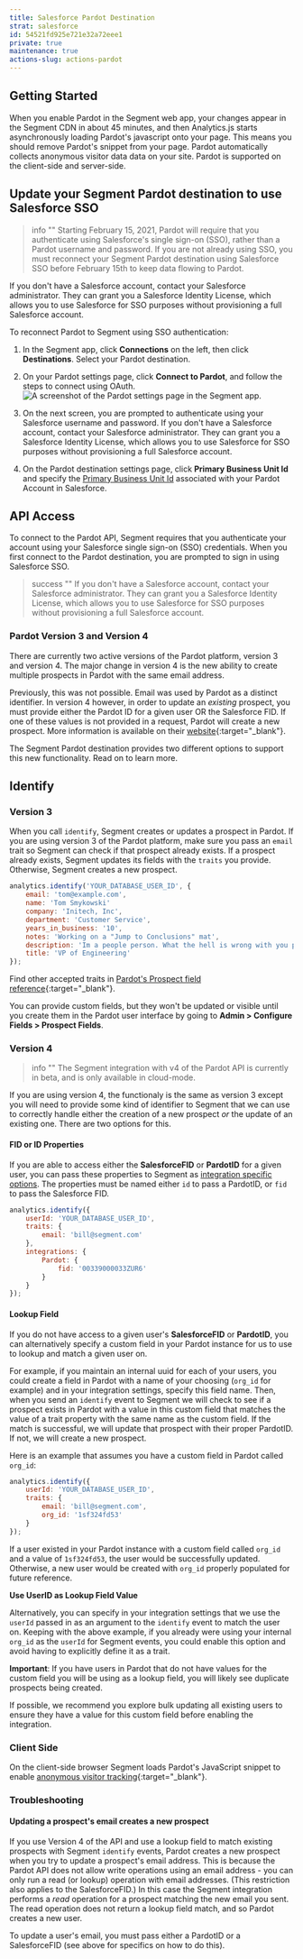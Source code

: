 ```yaml
---
title: Salesforce Pardot Destination
strat: salesforce
id: 54521fd925e721e32a72eee1
private: true
maintenance: true
actions-slug: actions-pardot
---
```


## Getting Started

When you enable Pardot in the Segment web app, your changes appear in the Segment CDN in about 45 minutes, and then Analytics.js starts asynchronously loading Pardot's javascript onto your page. This means you should remove Pardot's snippet from your page. Pardot automatically collects anonymous visitor data data on your site. Pardot is supported on the client-side and server-side.


## Update your Segment Pardot destination to use Salesforce SSO

> info ""
> Starting February 15, 2021, Pardot will require that you authenticate using Salesforce's single sign-on (SSO), rather than a Pardot username and password. If you are not already using SSO, you must reconnect your Segment Pardot destination using Salesforce SSO before February 15th to keep data flowing to Pardot.

If you don't have a Salesforce account, contact your Salesforce administrator. They can grant you a Salesforce Identity License, which allows you to use Salesforce for SSO purposes without provisioning a full Salesforce account.

To reconnect Pardot to Segment using SSO authentication:
1. In the Segment app, click **Connections** on the left, then click **Destinations**. Select your Pardot destination.
2. On your Pardot settings page, click **Connect to Pardot**, and follow the steps to connect using OAuth.
   ![A screenshot of the Pardot settings page in the Segment app.](images/connect-sso.png)

3. On the next screen, you are prompted to authenticate using your Salesforce username and password.
   If you don't have a Salesforce account, contact your Salesforce administrator. They can grant you a Salesforce Identity License, which allows you to use Salesforce for SSO purposes without provisioning a full Salesforce account.
4. On the Pardot destination settings page, click **Primary Business Unit Id** and specify the [Primary Business Unit Id](/docs/connections/destinations/catalog/pardot/#primary-business-unit-id) associated with your Pardot Account in Salesforce.

## API Access
To connect to the Pardot API, Segment requires that you authenticate your account using your Salesforce single sign-on (SSO) credentials. When you first connect to the Pardot destination, you are prompted to sign in using Salesforce SSO.

> success ""
> If you don't have a Salesforce account, contact your Salesforce administrator. They can grant you a Salesforce Identity License, which allows you to use Salesforce for SSO purposes without provisioning a full Salesforce account.

### Pardot Version 3 and Version 4

There are currently two active versions of the Pardot platform, version 3 and version 4. The major change in version 4 is the new ability to create multiple prospects in Pardot with the same email address.

Previously, this was not possible. Email was used by Pardot as a distinct identifier. In version 4 however, in order to update an *existing* prospect, you must provide either the Pardot ID for a given user OR the Salesforce FID. If one of these values is not provided in a request, Pardot will create a new prospect. More information is available on their [website](http://developer.pardot.com/kb/api-version-4/){:target="_blank"}.

The Segment Pardot destination provides two different options to support this new functionality. Read on to learn more.

## Identify

### Version 3

When you call `identify`, Segment creates or updates a prospect in Pardot. If you are using version 3 of the Pardot platform, make sure you pass an `email` trait so Segment can check if that prospect already exists. If a prospect already exists, Segment updates its fields with the `traits` you provide. Otherwise, Segment creates a new prospect.

```js
analytics.identify('YOUR_DATABASE_USER_ID', {
    email: 'tom@example.com',
    name: 'Tom Smykowski'
    company: 'Initech, Inc',
    department: 'Customer Service',
    years_in_business: '10',
    notes: 'Working on a "Jump to Conclusions" mat',
    description: 'Im a people person. What the hell is wrong with you people?',
    title: 'VP of Engineering'
});
```

Find other accepted traits in [Pardot's Prospect field reference](https://developer.pardot.com/kb/object-field-references/#prospect){:target="_blank"}.

You can provide custom fields, but they won't be updated or visible until you create them in the Pardot user interface by going to **Admin > Configure Fields > Prospect Fields**.

### Version 4

> info ""
> The Segment integration with v4 of the Pardot API is currently in beta, and is only available in cloud-mode.

If you are using version 4, the functionaly is the same as version 3 except you will need to provide some kind of identifier to Segment that we can use to correctly handle either the creation of a new prospect *or* the update of an existing one. There are two options for this.

#### FID or ID Properties

If you are able to access either the **SalesforceFID** or **PardotID** for a given user, you can pass these properties to Segment as [integration specific options](/docs/connections/sources/catalog/libraries/server/node/#selecting-destinations). The properties must be named either `id` to pass a PardotID, or `fid` to pass the Salesforce FID.

```javascript
analytics.identify({
    userId: 'YOUR_DATABASE_USER_ID',
    traits: {
        email: 'bill@segment.com'
    },
    integrations: {
        Pardot: {
            fid: '00339000033ZUR6'
        }
    }
});
```

#### Lookup Field

If you do not have access to a given user's **SalesforceFID** or **PardotID**, you can alternatively specify a custom field in your Pardot instance for us to use to lookup and match a given user on.

For example, if you maintain an internal uuid for each of your users, you could create a field in Pardot with a name of your choosing (`org_id` for example) and in your integration settings, specify this field name. Then, when you send an `identify` event to Segment we will check to see if a prospect exists in Pardot with a value in this custom field that matches the value of a trait property with the same name as the custom field. If the match is successful, we will update that prospect with their proper PardotID. If not, we will create a new prospect.

Here is an example that assumes you have a custom field in Pardot called `org_id`:

```javascript
analytics.identify({
    userId: 'YOUR_DATABASE_USER_ID',
    traits: {
        email: 'bill@segment.com',
        org_id: '1sf324fd53'
    }
});
```

If a user existed in your Pardot instance with a custom field called `org_id` and a value of `1sf324fd53`, the user would be successfully updated. Otherwise, a new user would be created with `org_id` properly populated for future reference.

**Use UserID as Lookup Field Value**

Alternatively, you can specify in your integration settings that we use the `userId` passed in as an argument to the `identify` event to match the user on. Keeping with the above example, if you already were using your internal `org_id` as the `userId` for Segment events, you could enable this option and avoid having to explicitly define it as a trait.

**Important**: If you have users in Pardot that do not have values for the custom field you will be using as a lookup field, you will likely see duplicate prospects being created.

If possible, we recommend you explore bulk updating all existing users to ensure they have a value for this custom field before enabling the integration.

### Client Side

On the client-side browser Segment loads Pardot's JavaScript snippet to enable [anonymous visitor tracking](http://www.pardot.com/products/marketing-automation/benefits/website-visitor-id-and-anonymous-visitor-tracking/){:target="_blank"}.

### Troubleshooting

#### Updating a prospect's email creates a new prospect

If you use Version 4 of the API and use a lookup field to match existing prospects with Segment `identify` events, Pardot creates a new prospect when you try to update a prospect's email address. This is because the Pardot API does not allow write operations using an email address - you can only run a read (or lookup) operation with email addresses. (This restriction also applies to the SalesforceFID.) In this case the Segment integration performs a _read_ operation for a prospect matching the new email you sent. The read operation does not return a lookup field match, and so Pardot creates a new user.

To update a user's email, you must pass either a PardotID or a SalesforceFID (see above for specifics on how to do this).
